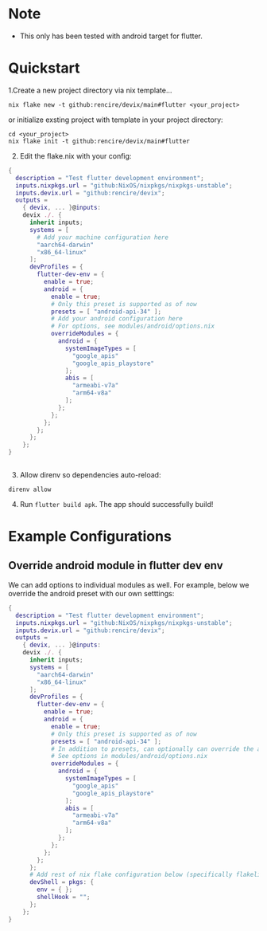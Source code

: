 # Note
- This only has been tested with android target for flutter.


# Quickstart

1.Create a new project directory via nix template...

```
nix flake new -t github:rencire/devix/main#flutter <your_project>

```

or initialize exsting project with template in your project directory:

```
cd <your_project>
nix flake init -t github:rencire/devix/main#flutter
```

2. Edit the flake.nix with your config:

```nix
{
  description = "Test flutter development environment";
  inputs.nixpkgs.url = "github:NixOS/nixpkgs/nixpkgs-unstable";
  inputs.devix.url = "github:rencire/devix";
  outputs =
    { devix, ... }@inputs:
    devix ./. {
      inherit inputs;
      systems = [
        # Add your machine configuration here
        "aarch64-darwin"
        "x86_64-linux"
      ];
      devProfiles = {
        flutter-dev-env = {
          enable = true;
          android = {
            enable = true;
            # Only this preset is supported as of now
            presets = [ "android-api-34" ];
            # Add your android configuration here
            # For options, see modules/android/options.nix
            overrideModules = {
              android = {
                systemImageTypes = [
                  "google_apis"
                  "google_apis_playstore"
                ];
                abis = [
                  "armeabi-v7a"
                  "arm64-v8a"
                ];
              };
            };
          };
        };
      };
    };
}
 
```


3. Allow direnv so dependencies auto-reload:
```
direnv allow  
```

4. Run `flutter build apk`. The app should successfully build!



# Example Configurations

## Override android module in flutter dev env
We can add options to individual modules as well. For example, below we override
the android preset with our own setttings:

```nix
{
  description = "Test flutter development environment";
  inputs.nixpkgs.url = "github:NixOS/nixpkgs/nixpkgs-unstable";
  inputs.devix.url = "github:rencire/devix";
  outputs =
    { devix, ... }@inputs:
    devix ./. {
      inherit inputs;
      systems = [
        "aarch64-darwin"
        "x86_64-linux"
      ];
      devProfiles = {
        flutter-dev-env = {
          enable = true;
          android = {
            enable = true;
            # Only this preset is supported as of now
            presets = [ "android-api-34" ];
            # In addition to presets, can optionally can override the android, gradle, and java modules
            # See options in modules/android/options.nix
            overrideModules = {
              android = {
                systemImageTypes = [
                  "google_apis"
                  "google_apis_playstore"
                ];
                abis = [
                  "armeabi-v7a"
                  "arm64-v8a"
                ];
              };
            };
          };
        };
      };
      # Add rest of nix flake configuration below (specifically flakelight)
      devShell = pkgs: {
        env = { };
        shellHook = "";
      };
    };
}

```
